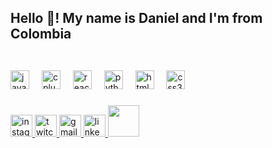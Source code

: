 <h2 align="left">Hello 👋! My name is Daniel and I'm from Colombia</h2>

###

<img  src=""/>

###

<div align="left">
  <img src="https://cdn.jsdelivr.net/gh/devicons/devicon/icons/javascript/javascript-original.svg" height="30" alt="javascript logo"  />
  <img width="12" />
  <img src="https://cdn.jsdelivr.net/gh/devicons/devicon/icons/cplusplus/cplusplus-original.svg" height="30" alt="cplusplus logo"  />
  <img width="12" />
  <img src="https://cdn.jsdelivr.net/gh/devicons/devicon/icons/react/react-original.svg" height="30" alt="react logo"  />
  <img width="12" />
  <img src="https://cdn.jsdelivr.net/gh/devicons/devicon/icons/python/python-original.svg" height="30" alt="python logo"  />
  <img width="12" />
  <img src="https://cdn.jsdelivr.net/gh/devicons/devicon/icons/html5/html5-original.svg" height="30" alt="html5 logo"  />
  <img width="12" />
  <img src="https://cdn.jsdelivr.net/gh/devicons/devicon/icons/css3/css3-original.svg" height="30" alt="css3 logo"  />
</div>

###

<div align="left">
  <a href="https://www.instagram.com/danielzg_.2006/"  >
  <img src="https://img.shields.io/static/v1?message=Instagram&logo=instagram&label=&color=E4405F&logoColor=white&labelColor=&style=for-the-badge" height="35" alt="instagram logo"  />
  </a>
  <a href="https://www.twitch.tv/dani_rst12"  >
  <img src="https://img.shields.io/static/v1?message=Twitch&logo=twitch&label=&color=9146FF&logoColor=white&labelColor=&style=for-the-badge" height="35" alt="twitch logo"  />

  <a href="danielfelipehg10@gmail.com"  >
  <img src="https://github.com/user-attachments/assets/073bbac0-693f-4588-bd64-5d19b0f6767b" height="35" alt="gmail logo"  />
  </a>
  <a href="https://www.linkedin.com/in/daniel-felipe-paredes-gonzalez-638373239/"  >
  <img src="https://img.shields.io/static/v1?message=LinkedIn&logo=linkedin&label=&color=0077B5&logoColor=white&labelColor=&style=for-the-badge" height="35" alt="linkedin logo"  />
  </a>
  <a href="https://open.spotify.com/user/31fxo3t2xkzsukrle4cts6kdf3qu?si=9da5f2a877bb4f02">
    <img src="https://storage.googleapis.com/pr-newsroom-wp/1/2023/05/Spotify_Primary_Logo_RGB_Green.png" width="50" height="50"  />
  </a>
</div>

###
